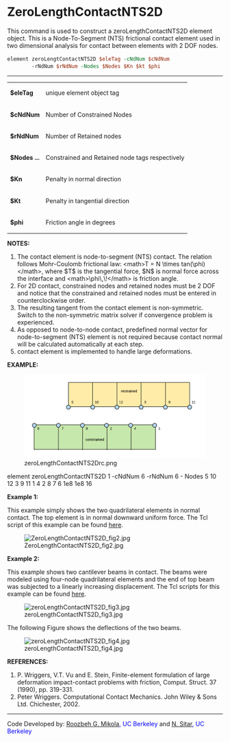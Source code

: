 # ZeroLengthContactNTS2D

<p>This command is used to construct a zeroLengthContactNTS2D element
object. This is a Node-To-Segment (NTS) frictional contact element used
in two dimensional analysis for contact between elements with 2 DOF
nodes.</p>

```tcl
element zeroLengtContactNTS2D $eleTag -cNdNum $cNdNum
        -rNdNum $rNdNum -Nodes $Nodes $Kn $kt $phi
```
<hr />
<table>
<tbody>
<tr class="odd">
<td><p><strong>$eleTag</strong></p></td>
<td><p>unique element object tag</p></td>
</tr>
<tr class="even">
<td><p><strong>$cNdNum</strong></p></td>
<td><p>Number of Constrained Nodes</p></td>
</tr>
<tr class="odd">
<td><p><strong>$rNdNum</strong></p></td>
<td><p>Number of Retained nodes</p></td>
</tr>
<tr class="even">
<td><p><strong>$Nodes ...</strong></p></td>
<td><p>Constrained and Retained node tags respectively</p></td>
</tr>
<tr class="odd">
<td><p><strong>$Kn</strong></p></td>
<td><p>Penalty in normal direction</p></td>
</tr>
<tr class="even">
<td><p><strong>$Kt</strong></p></td>
<td><p>Penalty in tangential direction</p></td>
</tr>
<tr class="odd">
<td><p><strong>$phi</strong></p></td>
<td><p>Friction angle in degrees</p></td>
</tr>
</tbody>
</table>
<p><strong>NOTES:</strong></p>
<ol>
<li>The contact element is node-to-segment (NTS) contact. The relation
follows Mohr-Coulomb frictional law: &lt;math&gt;T = N \times
tan(\phi)&lt;/math&gt;, where $T$ is the
tangential force, $N$ is normal force across the
interface and &lt;math&gt;\phi\,\!&lt;/math&gt; is friction angle.</li>
<li>For 2D contact, constrained nodes and retained nodes must be 2 DOF
and notice that the constrained and retained nodes must be entered in
counterclockwise order.</li>
<li>The resulting tangent from the contact element is non-symmetric.
Switch to the non-symmetric matrix solver if convergence problem is
experienced.</li>
<li>As opposed to node-to-node contact, predefined normal vector for
node-to-segment (NTS) element is not required because contact normal
will be calculated automatically at each step.</li>
<li>contact element is implemented to handle large deformations.</li>
</ol>
<p><strong>EXAMPLE:</strong></p>
<figure>
<img src="zeroLengthContactNTS2Drc.png"
title="zeroLengthContactNTS2Drc.png"
alt="zeroLengthContactNTS2Drc.png" />
<figcaption aria-hidden="true">zeroLengthContactNTS2Drc.png</figcaption>
</figure>
<p>element zeroLengthContactNTS2D 1 -cNdNum 6 -rNdNum 6 - Nodes 5 10 12
3 9 11 1 4 2 8 7 6 1e8 1e8 16</p>
<p><strong>Example 1:</strong></p>
<p>This example simply shows the two quadrilateral elements in normal
contact. The top element is in normal downward uniform force. The Tcl
script of this example can be found <a
href="ZeroLengthContactNTS2D_Example1" title="wikilink">here</a>.</p>
<figure>
<img src="ZeroLengthContactNTS2D_fig2.jpg"
title="ZeroLengthContactNTS2D_fig2.jpg"
alt="ZeroLengthContactNTS2D_fig2.jpg" />
<figcaption
aria-hidden="true">ZeroLengthContactNTS2D_fig2.jpg</figcaption>
</figure>
<p><strong>Example 2:</strong></p>
<p>This example shows two cantilever beams in contact. The beams were
modeled using four-node quadrilateral elements and the end of top beam
was subjected to a linearly increasing displacement. The Tcl scripts for
this example can be found <a href="ZeroLengthContactNTS2D_Example2"
title="wikilink">here</a>.</p>
<figure>
<img src="zeroLengthContactNTS2D_fig3.jpg"
title="zeroLengthContactNTS2D_fig3.jpg"
alt="zeroLengthContactNTS2D_fig3.jpg" />
<figcaption
aria-hidden="true">zeroLengthContactNTS2D_fig3.jpg</figcaption>
</figure>
<p>The following Figure shows the deflections of the two beams.</p>
<figure>
<img src="zeroLengthContactNTS2D_fig4.jpg"
title="zeroLengthContactNTS2D_fig4.jpg"
alt="zeroLengthContactNTS2D_fig4.jpg" />
<figcaption
aria-hidden="true">zeroLengthContactNTS2D_fig4.jpg</figcaption>
</figure>
<p><strong>REFERENCES:</strong></p>
<ol>
<li>P. Wriggers, V.T. Vu and E. Stein, Finite-element formulation of
large deformation impact-contact problems with friction, Comput. Struct.
37 (1990), pp. 319-331.</li>
<li>Peter Wriggers. Computational Contact Mechanics. John Wiley &amp;
Sons Ltd. Chichester, 2002.</li>
</ol>
<hr />
<p>Code Developed by: <span style="color:blue"> <a
href="http://www.roozbehgm.com/">Roozbeh G. Mikola</a>, UC
Berkeley</span> and <span style="color:blue"> <a
href="http://www.ce.berkeley.edu/~sitar/">N. Sitar</a>, UC
Berkeley</span></p>
